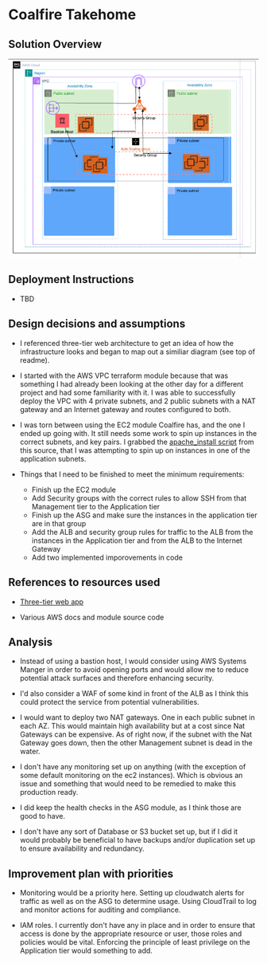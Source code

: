 # Coalfire Takehome


## Solution Overview
![Diagram](arch_diagram.png)

## Deployment Instructions
* TBD

## Design decisions and assumptions
* I referenced three-tier web architecture to get an idea of how the infrastructure looks and began to map out a similiar diagram (see top of readme).

* I started with the AWS VPC terraform module because that was something I had already been looking at the other day for a different project and had some familiarity with it. I was able to successfully deploy the VPC with 4 private subnets, and 2 public subnets with a NAT gateway and an Internet gateway and routes configured to both.

* I was torn between using the EC2 module Coalfire has, and the one I ended up going with. It still needs some work to spin up instances in the correct subnets, and key pairs. I grabbed the [apache_install script](https://medium.com/@aaloktrivedi/automating-an-apache-web-server-with-an-amazon-ec2-instance-a-step-by-step-guide-5bad757d0a0e) from this source, that I was attempting to spin up on instances in one of the application subnets.

* Things that I need to be finished to meet the minimum requirements:

  * Finish up the EC2 module
  * Add Security groups with the correct rules to allow SSH from that Management tier to the Application tier
  * Finish up the ASG and make sure the instances in the application tier are in that group
  * Add the ALB and security group rules for traffic to the ALB from the instances in the Application tier and from the ALB to the Internet Gateway
  * Add two implemented imporovements in code
    


## References to resources used
* [Three-tier web app](https://medium.com/@aaloktrivedi/building-a-3-tier-web-application-architecture-with-aws-eb5981613e30)

* Various AWS docs and module source code

## Analysis
* Instead of using a bastion host, I would consider using AWS Systems Manger in order to avoid opening ports and would allow me to reduce potential attack surfaces and therefore enhancing security.

* I'd also consider a WAF of some kind in front of the ALB as I think this could protect the service from potential vulnerabilities.

* I would want to deploy two NAT gateways. One in each public subnet in each AZ. This would maintain high availability but at a cost since Nat Gateways can be expensive. As of right now, if the subnet with the Nat Gateway goes down, then the other Management subnet is dead in the water.

* I don't have any monitoring set up on anything (with the exception of some default monitoring on the ec2 instances). Which is obvious an issue and something that would need to be remedied to make this production ready.

* I did keep the health checks in the ASG module, as I think those are good to have.

* I don't have any sort of Database or S3 bucket set up, but if I did it would probably be beneficial to have backups and/or duplication set up to ensure availability and redundancy.

## Improvement plan with priorities
* Monitoring would be a priority here. Setting up cloudwatch alerts for traffic as well as on the ASG to determine usage. Using CloudTrail to log and monitor actions for auditing and compliance.

* IAM roles. I currently don't have any in place and in order to ensure that access is done by the appropriate resource or user, those roles and policies would be vital. Enforcing the principle of least privilege on the Application tier would something to add.
